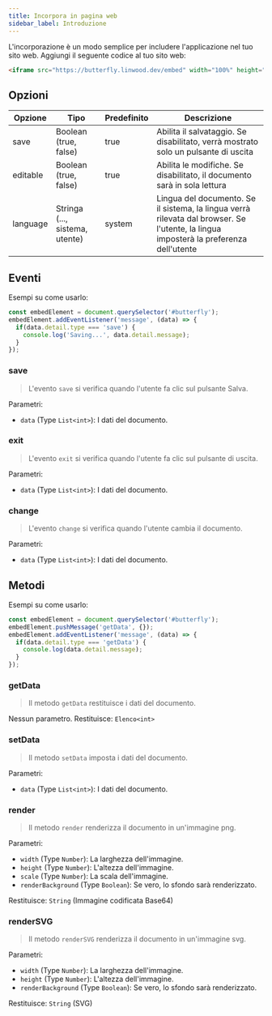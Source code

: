 ```yaml
---
title: Incorpora in pagina web
sidebar_label: Introduzione
---
```


L'incorporazione è un modo semplice per includere l'applicazione nel tuo sito web. Aggiungi il seguente codice al tuo sito web:

```html
<iframe src="https://butterfly.linwood.dev/embed" width="100%" height="500px" allowtransparency="true"></iframe>
```

## Opzioni

| Opzione  | Tipo                           | Predefinito | Descrizione                                                                                                                           |
| -------- | ------------------------------ | ----------- | ------------------------------------------------------------------------------------------------------------------------------------- |
| save     | Boolean (true, false)          | true        | Abilita il salvataggio. Se disabilitato, verrà mostrato solo un pulsante di uscita                                                    |
| editable | Boolean (true, false)          | true        | Abilita le modifiche. Se disabilitato, il documento sarà in sola lettura                                                              |
| language | Stringa (..., sistema, utente) | system      | Lingua del documento. Se il sistema, la lingua verrà rilevata dal browser. Se l'utente, la lingua imposterà la preferenza dell'utente |

## Eventi

Esempi su come usarlo:

```javascript
const embedElement = document.querySelector('#butterfly');
embedElement.addEventListener('message', (data) => {
  if(data.detail.type === 'save') {
    console.log('Saving...', data.detail.message);
  }
});
```

### save

> L'evento `save` si verifica quando l'utente fa clic sul pulsante Salva.

Parametri:

* `data` (Type `List<int>`): I dati del documento.

### exit

> L'evento `exit` si verifica quando l'utente fa clic sul pulsante di uscita.

Parametri:

* `data` (Type `List<int>`): I dati del documento.

### change

> L'evento `change` si verifica quando l'utente cambia il documento.

Parametri:

* `data` (Type `List<int>`): I dati del documento.

## Metodi

Esempi su come usarlo:

```javascript
const embedElement = document.querySelector('#butterfly');
embedElement.pushMessage('getData', {});
embedElement.addEventListener('message', (data) => {
  if(data.detail.type === 'getData') {
    console.log(data.detail.message);
  }
});
```

### getData

> Il metodo `getData` restituisce i dati del documento.

Nessun parametro. Restituisce: `Elenco<int>`

### setData

> Il metodo `setData` imposta i dati del documento.

Parametri:

* `data` (Type `List<int>`): I dati del documento.

### render

> Il metodo `render` renderizza il documento in un'immagine png.

Parametri:

* `width` (Type `Number`): La larghezza dell'immagine.
* `height` (Type `Number`): L'altezza dell'immagine.
* `scale` (Type `Number`): La scala dell'immagine.
* `renderBackground` (Type `Boolean`): Se vero, lo sfondo sarà renderizzato.

Restituisce: `String` (Immagine codificata Base64)

### renderSVG

> Il metodo `renderSVG` renderizza il documento in un'immagine svg.

Parametri:

* `width` (Type `Number`): La larghezza dell'immagine.
* `height` (Type `Number`): L'altezza dell'immagine.
* `renderBackground` (Type `Boolean`): Se vero, lo sfondo sarà renderizzato.

Restituisce: `String` (SVG)
